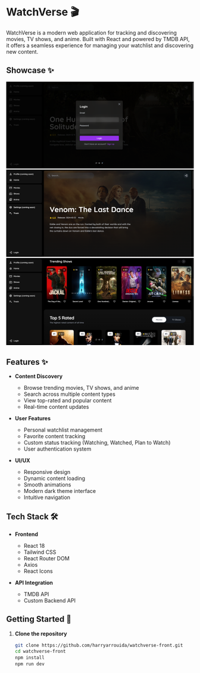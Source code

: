 # WatchVerse 🎬

WatchVerse is a modern web application for tracking and discovering movies, TV shows, and anime. Built with React and powered by TMDB API, it offers a seamless experience for managing your watchlist and discovering new content.

## Showcase ✨

<div align="center">
  <img src="./public/image.png" alt="WatchVerse" />
</div>
<div align="center">
  <img src="./public/image1.png" alt="WatchVerse" />
</div>
<div align="center">
  <img src="./public/image2.png" alt="WatchVerse" />
</div>

## Features ✨

- **Content Discovery**

  - Browse trending movies, TV shows, and anime
  - Search across multiple content types
  - View top-rated and popular content
  - Real-time content updates

- **User Features**

  - Personal watchlist management
  - Favorite content tracking
  - Custom status tracking (Watching, Watched, Plan to Watch)
  - User authentication system

- **UI/UX**
  - Responsive design
  - Dynamic content loading
  - Smooth animations
  - Modern dark theme interface
  - Intuitive navigation

## Tech Stack 🛠

- **Frontend**

  - React 18
  - Tailwind CSS
  - React Router DOM
  - Axios
  - React Icons

- **API Integration**
  - TMDB API
  - Custom Backend API

## Getting Started 🚀

1. **Clone the repository**
   ```bash
   git clone https://github.com/harryarrouida/watchverse-front.git
   cd watchverse-front
   npm install
   npm run dev
   ```
